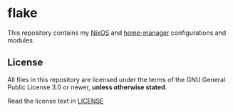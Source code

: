 # flake

This repository contains my [NixOS](https://nixos.org/) and [home-manager](https://github.com/nix-community/home-manager) configurations and modules.

## License

All files in this repository are licensed under the terms of the GNU General Public License 3.0 or newer, **unless otherwise stated**.

Read the license text in [LICENSE](LICENSE)

